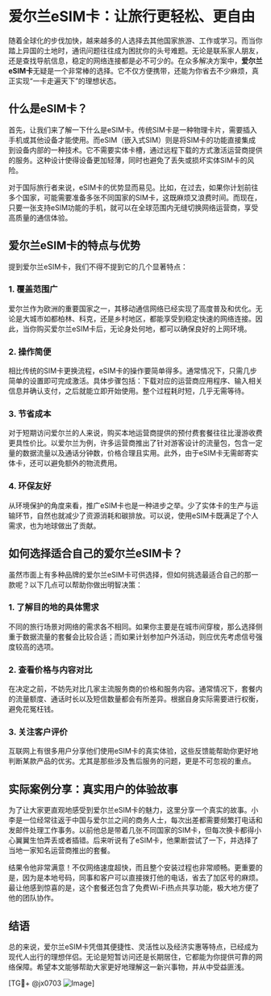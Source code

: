 # 爱尔兰eSIM卡：让旅行更轻松、更自由

随着全球化的步伐加快，越来越多的人选择去其他国家旅游、工作或学习。而当你踏上异国的土地时，通讯问题往往成为困扰你的头号难题。无论是联系家人朋友，还是查找导航信息，稳定的网络连接都是必不可少的。在众多解决方案中，**爱尔兰eSIM卡**无疑是一个非常棒的选择。它不仅方便携带，还能为你省去不少麻烦，真正实现“一卡走遍天下”的理想状态。

## 什么是eSIM卡？

首先，让我们来了解一下什么是eSIM卡。传统SIM卡是一种物理卡片，需要插入手机或其他设备才能使用。而eSIM（嵌入式SIM）则是将SIM卡的功能直接集成到设备内部的一种技术。它不需要实体卡槽，通过远程下载的方式激活运营商提供的服务。这种设计使得设备更加轻薄，同时也避免了丢失或损坏实体SIM卡的风险。

对于国际旅行者来说，eSIM卡的优势显而易见。比如，在过去，如果你计划前往多个国家，可能需要准备多张不同国家的SIM卡，这既麻烦又浪费时间。而现在，只要一张支持eSIM功能的手机，就可以在全球范围内无缝切换网络运营商，享受高质量的通信体验。

## 爱尔兰eSIM卡的特点与优势

提到爱尔兰eSIM卡，我们不得不提到它的几个显著特点：

### 1. **覆盖范围广**
爱尔兰作为欧洲的重要国家之一，其移动通信网络已经实现了高度普及和优化。无论是大城市如都柏林、科克，还是乡村地区，都能享受到稳定快速的网络连接。因此，当你购买爱尔兰eSIM卡后，无论身处何地，都可以确保良好的上网环境。

### 2. **操作简便**
相比传统的SIM卡更换流程，eSIM卡的操作要简单得多。通常情况下，只需几步简单的设置即可完成激活。具体步骤包括：下载对应的运营商应用程序、输入相关信息并确认支付，之后就能立即开始使用。整个过程耗时短，几乎无需等待。

### 3. **节省成本**
对于短期访问爱尔兰的人来说，购买本地运营商提供的预付费套餐往往比漫游收费更具性价比。以爱尔兰为例，许多运营商推出了针对游客设计的流量包，包含一定量的数据流量以及通话分钟数，价格合理且实用。此外，由于eSIM卡无需邮寄实体卡，还可以避免额外的物流费用。

### 4. **环保友好**
从环境保护的角度来看，推广eSIM卡也是一种进步之举。少了实体卡的生产与运输环节，自然也就减少了资源消耗和碳排放。可以说，使用eSIM卡既满足了个人需求，也为地球做出了贡献。

## 如何选择适合自己的爱尔兰eSIM卡？

虽然市面上有多种品牌的爱尔兰eSIM卡可供选择，但如何挑选最适合自己的那一款呢？以下几点可以帮助你做出明智决策：

### 1. **了解目的地的具体需求**
不同的旅行场景对网络的需求各不相同。如果你主要是在城市间穿梭，那么选择侧重于数据流量的套餐会比较合适；而如果计划参加户外活动，则应优先考虑信号强度较高的选项。

### 2. **查看价格与内容对比**
在决定之前，不妨先对比几家主流服务商的价格和服务内容。通常情况下，套餐内的流量额度、通话时长以及短信数量都会有所差异。根据自身实际需要进行权衡，避免花冤枉钱。

### 3. **关注客户评价**
互联网上有很多用户分享他们使用eSIM卡的真实体验，这些反馈能帮助你更好地判断某款产品的优劣。尤其是那些涉及售后服务的问题，更是不可忽视的重点。

## 实际案例分享：真实用户的体验故事

为了让大家更直观地感受到爱尔兰eSIM卡的魅力，这里分享一个真实的故事。小李是一位经常往返于中国与爱尔兰之间的商务人士，每次出差都需要频繁打电话和发邮件处理工作事务。以前他总是带着几张不同国家的SIM卡，但每次换卡都得小心翼翼生怕弄丢或者插错。后来听说有了eSIM卡，他果断尝试了一下，并选择了当地一家知名运营商推出的套餐。

结果令他非常满意！不仅网络速度超快，而且整个安装过程也非常顺畅。更重要的是，因为是本地号码，同事和客户可以直接拨打他的电话，省去了加区号的麻烦。最让他感到惊喜的是，这个套餐还包含了免费Wi-Fi热点共享功能，极大地方便了他的团队协作。

## 结语

总的来说，爱尔兰eSIM卡凭借其便捷性、灵活性以及经济实惠等特点，已经成为现代人出行的理想伴侣。无论是短暂访问还是长期居住，它都能为你提供可靠的网络保障。希望本文能够帮助大家更好地理解这一新兴事物，并从中受益匪浅。

[TG💪+ @jx0703 ![Image](https://github.com/user-attachments/assets/dbca1d08-cadb-493c-b0ec-ad6f7a83f270)]